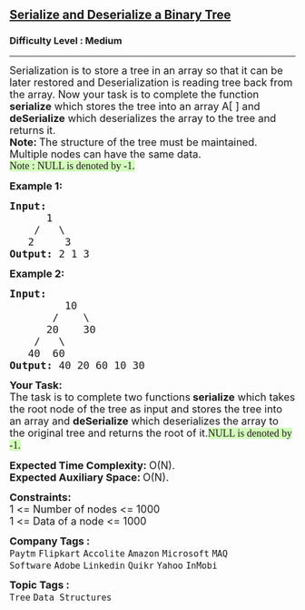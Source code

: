 <h2><a href="https://practice.geeksforgeeks.org/problems/serialize-and-deserialize-a-binary-tree/1?page=6&difficulty[]=1&status[]=solved&sortBy=submissions">Serialize and Deserialize a Binary Tree</a></h2><h3>Difficulty Level : Medium</h3><hr><div class="problems_problem_content__Xm_eO"><p><span style="font-size: 18px;">Serialization is to store a tree in an array&nbsp;so that it can be later restored and&nbsp;Deserialization is reading tree back from the array. Now your task is to complete the function<strong> serialize</strong> which stores the tree into an array A[ ] and <strong>deSerialize</strong> which deserializes&nbsp;the array to the tree and returns it.<br><strong>Note:&nbsp;</strong>The structure of the tree must be maintained. Multiple nodes can have the same data.<br></span><span style="background-color: #d4fcbc; color: rgba(0, 0, 0, 0.87); font-family: sofia-pro; font-size: 18px;">Note : NULL is denoted by -1.</span></p>
<p><span style="font-size: 18px;"><strong>Example 1:</strong></span></p>
<pre><span style="font-size: 18px;"><strong>Input:
</strong>&nbsp; &nbsp;&nbsp; &nbsp;1
 &nbsp; &nbsp;/&nbsp; &nbsp;\
 &nbsp;&nbsp;2&nbsp; &nbsp;&nbsp;&nbsp;3
<strong>Output: </strong>2 1 3</span>
</pre>
<p><span style="font-size: 18px;"><strong>Example 2:</strong></span></p>
<pre><span style="font-size: 18px;"><strong>Input:
</strong>&nbsp; &nbsp; &nbsp; &nbsp; &nbsp;10
 &nbsp; &nbsp; &nbsp;&nbsp;/ &nbsp; &nbsp;\
 &nbsp; &nbsp;  20&nbsp; &nbsp; 30
 &nbsp;  /&nbsp;&nbsp; \
 &nbsp; 40&nbsp; 60
<strong>Output: </strong>40 20 60 10 30
</span></pre>
<p><span style="font-size: 18px;"><strong>Your Task:</strong><br>The task is to complete two&nbsp;functions<strong> serialize</strong> which takes the root node of the tree as input and stores the tree into an array&nbsp;and <strong>deSerialize</strong> which deserializes&nbsp;the array to the original tree and returns the root of it.</span><span style="background-color: #d4fcbc; color: rgba(0, 0, 0, 0.87); font-family: sofia-pro; font-size: 18px;">NULL is denoted by -1.</span></p>
<p><span style="font-size: 18px;"><strong>Expected Time Complexity:&nbsp;</strong>O(N).<br><strong>Expected Auxiliary Space:&nbsp;</strong>O(N).</span></p>
<p><span style="font-size: 18px;"><strong>Constraints:</strong><br>1 &lt;= Number of nodes &lt;= 1000<br>1 &lt;= Data of a node &lt;= 1000</span></p></div><p><span style=font-size:18px><strong>Company Tags : </strong><br><code>Paytm</code>&nbsp;<code>Flipkart</code>&nbsp;<code>Accolite</code>&nbsp;<code>Amazon</code>&nbsp;<code>Microsoft</code>&nbsp;<code>MAQ Software</code>&nbsp;<code>Adobe</code>&nbsp;<code>Linkedin</code>&nbsp;<code>Quikr</code>&nbsp;<code>Yahoo</code>&nbsp;<code>InMobi</code>&nbsp;<br><p><span style=font-size:18px><strong>Topic Tags : </strong><br><code>Tree</code>&nbsp;<code>Data Structures</code>&nbsp;